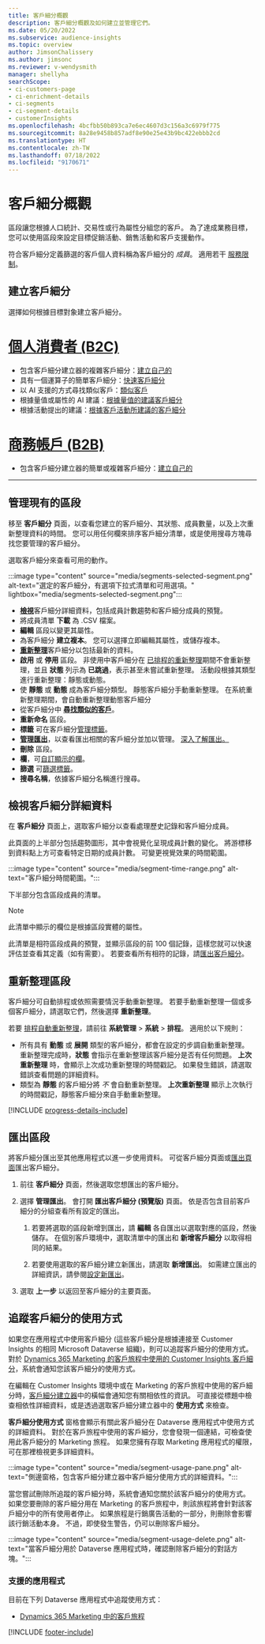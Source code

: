 ```yaml
---
title: 客戶細分概觀
description: 客戶細分概觀及如何建立並管理它們。
ms.date: 05/20/2022
ms.subservice: audience-insights
ms.topic: overview
author: JimsonChalissery
ms.author: jimsonc
ms.reviewer: v-wendysmith
manager: shellyha
searchScope:
- ci-customers-page
- ci-enrichment-details
- ci-segments
- ci-segment-details
- customerInsights
ms.openlocfilehash: 4bcfbb50b893ca7e6ec4607d3c156a3c6979f775
ms.sourcegitcommit: 8a28e9458b857adf8e90e25e43b9bc422ebbb2cd
ms.translationtype: HT
ms.contentlocale: zh-TW
ms.lasthandoff: 07/18/2022
ms.locfileid: "9170671"
---
```

# <a name="segments-overview"></a>客戶細分概觀

區段讓您根據人口統計、交易性或行為屬性分組您的客戶。 為了達成業務目標，您可以使用區段來設定目標促銷活動、銷售活動和客戶支援動作。

符合客戶細分定義篩選的客戶個人資料稱為客戶細分的 *成員*。 適用若干 [服務限制](/dynamics365/customer-insights/service-limits)。

## <a name="create-a-segment"></a>建立客戶細分

選擇如何根據目標對象建立客戶細分。

# <a name="individual-consumers-b-to-c"></a>[個人消費者 (B2C)](#tab/b2c)

- 包含客戶細分建立器的複雜客戶細分：[建立自己的](segment-builder.md)
- 具有一個運算子的簡單客戶細分：[快速客戶細分](segment-quick.md)
- 以 AI 支援的方式尋找類似客戶：[類似客戶](find-similar-customer-segments.md)
- 根據量值或屬性的 AI 建議：[根據量值的建議客戶細分](suggested-segments.md)
- 根據活動提出的建議：[根據客戶活動所建議的客戶細分](suggested-segments-activity.md)

# <a name="business-accounts-b-to-b"></a>[商務帳戶 (B2B)](#tab/b2b)

- 包含客戶細分建立器的簡單或複雜客戶細分：[建立自己的](segment-builder.md)

---

## <a name="manage-existing-segments"></a>管理現有的區段

移至 **客戶細分** 頁面，以查看您建立的客戶細分、其狀態、成員數量，以及上次重新整理資料的時間。 您可以用任何欄來排序客戶細分清單，或是使用搜尋方塊尋找您要管理的客戶細分。

選取客戶細分來查看可用的動作。

:::image type="content" source="media/segments-selected-segment.png" alt-text="選定的客戶細分，有選項下拉式清單和可用選項。" lightbox="media/segments-selected-segment.png":::

- [**檢視**](#view-segment-details)客戶細分詳細資料，包括成員計數趨勢和客戶細分成員的預覽。
- 將成員清單 **下載** 為 .CSV 檔案。
- **編輯** 區段以變更其屬性。
- 為客戶細分 **建立複本**。 您可以選擇立即編輯其屬性，或儲存複本。
- [**重新整理**](#refresh-segments)客戶細分以包括最新的資料。
- **啟用** 或 **停用** 區段。 非使用中客戶細分在 [已排程的重新整理](system.md#schedule-tab)期間不會重新整理，並且 **狀態** 列示為 **已跳過**，表示甚至未嘗試重新整理。 活動段根據其類型進行重新整理：靜態或動態。
- 使 **靜態** 或 **動態** 成為客戶細分類型。 靜態客戶細分手動重新整理。 在系統重新整理期間，會自動重新整理動態客戶細分
- 從客戶細分中 [**尋找類似的客戶**](find-similar-customer-segments.md)。
- **重新命名** 區段。
- **標籤** 可在客戶細分[管理標籤](work-with-tags-columns.md#manage-tags)。
- [**管理匯出**](#export-segments)，以查看匯出相關的客戶細分並加以管理。 [深入了解匯出。](export-destinations.md)
- **刪除** 區段。
- **欄**，可[自訂顯示的欄](work-with-tags-columns.md#customize-columns)。
- **篩選** 可[篩選標籤](work-with-tags-columns.md#filter-on-tags)。
- **搜尋名稱**，依據客戶細分名稱進行搜尋。

## <a name="view-segment-details"></a>檢視客戶細分詳細資料

在 **客戶細分** 頁面上，選取客戶細分以查看處理歷史記錄和客戶細分成員。

此頁面的上半部分包括趨勢圖形，其中會視覺化呈現成員計數的變化。 將游標移到資料點上方可查看特定日期的成員計數。 可變更視覺效果的時間範圍。

:::image type="content" source="media/segment-time-range.png" alt-text="客戶細分時間範圍。":::

下半部分包含區段成員的清單。

> [!NOTE]
> 此清單中顯示的欄位是根據區段實體的屬性。
>
>此清單是相符區段成員的預覽，並顯示區段的前 100 個記錄，這樣您就可以快速評估並查看其定義（如有需要）。 若要查看所有相符的記錄，請[匯出客戶細分](export-destinations.md)。

## <a name="refresh-segments"></a>重新整理區段

客戶細分可自動排程或依照需要情況手動重新整理。 若要手動重新整理一個或多個客戶細分，請選取它們，然後選擇 **重新整理**。

若要 [排程自動重新整理](system.md#schedule-tab)，請前往 **系統管理** > **系統** > **排程**。 適用於以下規則：

- 所有具有 **動態** 或 **展開** 類型的客戶細分，都會在設定的步調自動重新整理。 重新整理完成時，**狀態** 會指示在重新整理該客戶細分是否有任何問題。 **上次重新整理** 時，會顯示上次成功重新整理的時間戳記。 如果發生錯誤，請選取錯誤查看問題的詳細資料。
- 類型為 **靜態** 的客戶細分將 *不* 會自動重新整理。 **上次重新整理** 顯示上次執行的時間戳記，靜態客戶細分來自手動重新整理。

[!INCLUDE [progress-details-include](includes/progress-details-pane.md)]

## <a name="export-segments"></a>匯出區段

將客戶細分匯出至其他應用程式以進一步使用資料。 可從客戶細分頁面或[匯出頁面](export-destinations.md)匯出客戶細分。

1. 前往 **客戶細分** 頁面，然後選取您想匯出的客戶細分。

1. 選擇 **管理匯出**。 會打開 **匯出客戶細分 (預覽版)** 頁面。 依是否包含目前客戶細分的分組查看所有設定的匯出。

   1. 若要將選取的區段新增到匯出，請 **編輯** 各自匯出以選取對應的區段，然後儲存。 在個別客戶環境中，選取清單中的匯出和 **新增客戶細分** 以取得相同的結果。

   1. 若要使用選取的客戶細分建立新匯出，請選取 **新增匯出**。 如需建立匯出的詳細資訊，請參閱[設定新匯出](export-destinations.md#set-up-a-new-export)。

1. 選取 **上一步** 以返回至客戶細分的主要頁面。

## <a name="track-usage-of-a-segment"></a>追蹤客戶細分的使用方式

如果您在應用程式中使用客戶細分 (這些客戶細分是根據連接至 Customer Insights 的相同 Microsoft Dataverse 組織)，則可以追蹤客戶細分的使用方式。 對於 [Dynamics 365 Marketing 的客戶旅程中使用的 Customer Insights 客戶細分](/dynamics365/marketing/real-time-marketing-ci-profile)，系統會通知您該客戶細分的使用方式。

在編輯在 Customer Insights 環境中或在 Marketing 的客戶旅程中使用的客戶細分時，[客戶細分建立器](segment-builder.md)中的橫幅會通知您有關相依性的資訊。 可直接從標題中檢查相依性詳細資料，或是透過選取客戶細分建立器中的 **使用方式** 來檢查。

**客戶細分使用方式** 窗格會顯示有關此客戶細分在 Dataverse 應用程式中使用方式的詳細資料。 對於在客戶旅程中使用的客戶細分，您會發現一個連結，可檢查使用此客戶細分的 Marketing 旅程。 如果您擁有存取 Marketing 應用程式的權限，可在那裡檢視更多詳細資料。

:::image type="content" source="media/segment-usage-pane.png" alt-text="側邊窗格，包含客戶細分建立器中客戶細分使用方式的詳細資料。":::

當您嘗試刪除所追蹤的客戶細分時，系統會通知您關於該客戶細分的使用方式。 如果您要刪除的客戶細分用在 Marketing 的客戶旅程中，則該旅程將會針對該客戶細分中的所有使用者停止。 如果旅程是行銷廣告活動的一部分，則刪除會影響該行銷活動本身。 不過，即使發生警告，仍可以刪除客戶細分。

:::image type="content" source="media/segment-usage-delete.png" alt-text="當客戶細分用於 Dataverse 應用程式時，確認刪除客戶細分的對話方塊。":::

### <a name="supported-apps"></a>支援的應用程式

目前在下列 Dataverse 應用程式中追蹤使用方式：

- [Dynamics 365 Marketing 中的客戶旅程](/dynamics365/marketing/real-time-marketing-ci-profile)

[!INCLUDE [footer-include](includes/footer-banner.md)]
